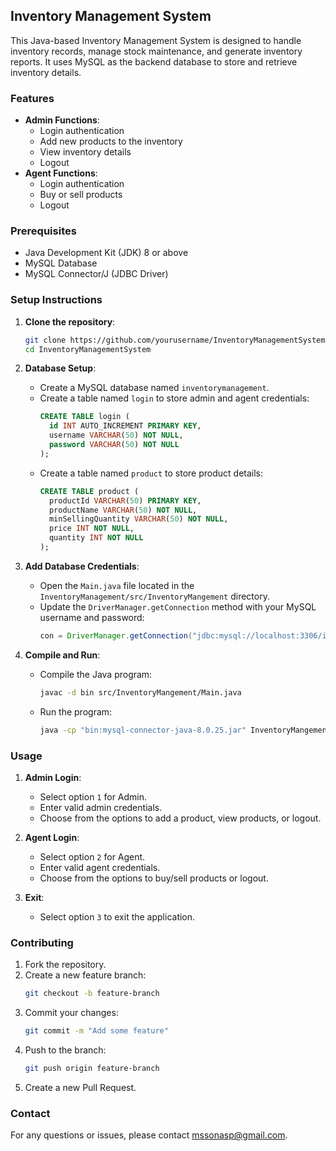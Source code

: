 
## Inventory Management System

This Java-based Inventory Management System is designed to handle inventory records, manage stock maintenance, and generate inventory reports. It uses MySQL as the backend database to store and retrieve inventory details.

### Features
- **Admin Functions**:
  - Login authentication
  - Add new products to the inventory
  - View inventory details
  - Logout
- **Agent Functions**:
  - Login authentication
  - Buy or sell products
  - Logout

### Prerequisites
- Java Development Kit (JDK) 8 or above
- MySQL Database
- MySQL Connector/J (JDBC Driver)

### Setup Instructions

1. **Clone the repository**:
   ```sh
   git clone https://github.com/yourusername/InventoryManagementSystem.git
   cd InventoryManagementSystem
   ```

2. **Database Setup**:
   - Create a MySQL database named `inventorymanagement`.
   - Create a table named `login` to store admin and agent credentials:
     ```sql
     CREATE TABLE login (
       id INT AUTO_INCREMENT PRIMARY KEY,
       username VARCHAR(50) NOT NULL,
       password VARCHAR(50) NOT NULL
     );
     ```
   - Create a table named `product` to store product details:
     ```sql
     CREATE TABLE product (
       productId VARCHAR(50) PRIMARY KEY,
       productName VARCHAR(50) NOT NULL,
       minSellingQuantity VARCHAR(50) NOT NULL,
       price INT NOT NULL,
       quantity INT NOT NULL
     );
     ```

3. **Add Database Credentials**:
   - Open the `Main.java` file located in the `InventoryManagement/src/InventoryMangement` directory.
   - Update the `DriverManager.getConnection` method with your MySQL username and password:
     ```java
     con = DriverManager.getConnection("jdbc:mysql://localhost:3306/inventorymanagement", "root", "yourpassword");
     ```

4. **Compile and Run**:
   - Compile the Java program:
     ```sh
     javac -d bin src/InventoryMangement/Main.java
     ```
   - Run the program:
     ```sh
     java -cp "bin:mysql-connector-java-8.0.25.jar" InventoryMangement.Main
     ```

### Usage

1. **Admin Login**:
   - Select option `1` for Admin.
   - Enter valid admin credentials.
   - Choose from the options to add a product, view products, or logout.

2. **Agent Login**:
   - Select option `2` for Agent.
   - Enter valid agent credentials.
   - Choose from the options to buy/sell products or logout.

3. **Exit**:
   - Select option `3` to exit the application.

### Contributing

1. Fork the repository.
2. Create a new feature branch:
   ```sh
   git checkout -b feature-branch
   ```
3. Commit your changes:
   ```sh
   git commit -m "Add some feature"
   ```
4. Push to the branch:
   ```sh
   git push origin feature-branch
   ```
5. Create a new Pull Request.

### Contact

For any questions or issues, please contact mssonasp@gmail.com.


